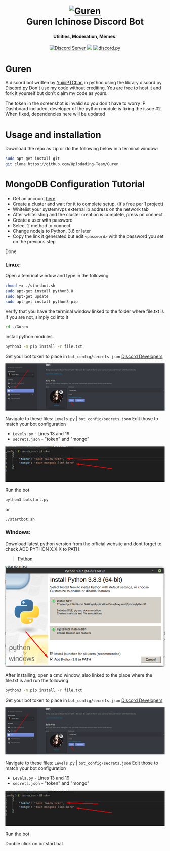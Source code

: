 <h1 align="center">
  <br>
  <a href=""><img src="https://cdn.discordapp.com/attachments/713430084039737354/731176680139522139/wallpaperflare.com_wallpaper_2.jpg" alt="Guren"></a>
  <br>
  Guren Ichinose Discord Bot
  <br>
</h1>

<h4 align="center">Utilities, Moderation, Memes.</h4>

<p align="center">
  <a href="https://discord.gg/8wCez2n">
    <img src="https://discordapp.com/api/guilds/133049272517001216/widget.png?style=shield" alt="Discord Server">
 <a href="https://travis-ci.com/Uplodading-Team/Guren"><img src="https://travis-ci.com/Uplodading-Team/Guren.svg?branch=master"></a>
  <a href="https://github.com/Rapptz/discord.py/">
      <img src="https://img.shields.io/badge/discord-py-blue.svg" alt="discord.py">
  </a>
</p>


# Guren

A discord bot written by [YuiiiiPTChan](https://github.com/YuiiiPTChan) in python using the library discord.py [Discord.py](https://discordpy.readthedocs.io/en/latest/index.html#)
Don't use my code without crediting. You are free to host it and fork it yourself but don't claim my code as yours.


The token in the screenshot is invalid so you don't have to worry :P
Dashboard included, developer of the python module is fixing the issue #2. When fixed, dependencies here will be updated

# Usage and installation

Download the repo as zip or do the following below in a terminal window:

```bash
sudo apt-get install git
git clone https://github.com/Uplodading-Team/Guren
``` 

# MongoDB Configuration Tutorial

- Get an account [here](https://www.mongodb.com/)
- Create a cluster and wait for it to complete setup. (It's free per 1 project)
- Whitelist your system/vps external ip address on the network tab
- After whitelisting and the cluster creation is complete, press on connect
- Create a user with password
- Select 2 method to connect
- Change nodejs to Python, 3.6 or later
- Copy the link it generated but edit `<password>` with the password you set on the previous step

Done

### Linux:
Open a temrinal window and type in the following

```bash
chmod +x ./startbot.sh
sudo apt-get install python3.8
sudo apt-get update
sudo apt-get install python3-pip
```

Verify that you have the terminal window linked to the folder where file.txt is
If you are not, simply cd into it

```bash
cd ./Guren
```

Install python modules.

```bash
python3 -m pip install -r file.txt
```

Get your bot token to place in `bot_config/secrets.json` [Discord Developers](https://discord.com/developers/applications)

![Screenshot_4](images/Screenshot_4.png?raw=true "Developer Portal")

Navigate to these files: `Levels.py` | `bot_config/secrets.json`
Edit those to match your bot configuration

- `Levels.py` - Lines 13 and 19
- `secrets.json` - "token" and "mongo"

![Screenshot_2](images/Screenshot_5.png?raw=true "Lines to edit")

Run the bot
```bash
python3 botstart.py
```
or

```bash
./startbot.sh
```


### Windows: 
Download latest python version from the official website and dont forget to check ADD PYTHON X.X.X to PATH.

> [Python](https://www.python.org/downloads/release/python-383/)

![Screenshot_1](images/Screenshot_1.png?raw=true "PATH Checkbox")

After installing, open a cmd window, also linked to the place where the file.txt is and run the following

```bash
python3 -m pip install -r file.txt
```

Get your bot token to place in `bot_config/secrets.json` [Discord Developers](https://discord.com/developers/applications)

![Screenshot_4](images/Screenshot_4.png?raw=true "Developer Portal")


Navigate to these files: `Levels.py` | `bot_config/secrets.json`
Edit those to match your bot configuration

- `Levels.py` - Lines 13 and 19
- `secrets.json` - "token" and "mongo"

![Screenshot_2](images/Screenshot_5.png?raw=true "Lines to edit")

Run the bot

Double click on botstart.bat
